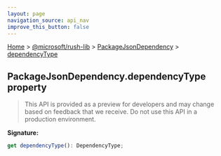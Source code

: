 ```yaml
---
layout: page
navigation_source: api_nav
improve_this_button: false
---
```



[Home](./index.md) &gt; [@microsoft/rush-lib](./rush-lib.md) &gt; [PackageJsonDependency](./rush-lib.packagejsondependency.md) &gt; [dependencyType](./rush-lib.packagejsondependency.dependencytype.md)

## PackageJsonDependency.dependencyType property

> This API is provided as a preview for developers and may change based on feedback that we receive. Do not use this API in a production environment.
>

<b>Signature:</b>

```typescript
get dependencyType(): DependencyType;
```
